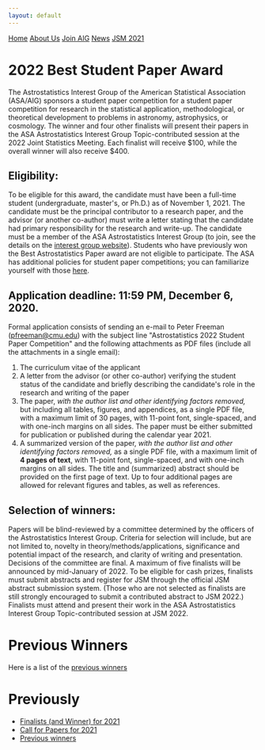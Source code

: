 ```yaml
---
layout: default
---
```


<a href="../index.html" class="btn">Home</a>
<a href="../about_us.html" class="btn">About Us</a>
<a href="../join.html" class="btn">Join AIG</a>
<a href="../news.html" class="btn">News</a>
<a href="../jsm2021/" class="btn">JSM 2021</a>

# 2022 Best Student Paper Award

The Astrostatistics Interest Group of the American Statistical Association (ASA/AIG) sponsors a student paper competition for a student paper competition for research in the statistical application, methodological, or theoretical development to problems in astronomy, astrophysics, or cosmology. The winner and four other finalists will present their papers in the ASA Astrostatistics Interest Group Topic-contributed session at the 2022 Joint Statistics Meeting. Each finalist will receive $100, while the overall winner will also receive $400.

## Eligibility:

To be eligible for this award, the candidate must have been a full-time student (undergraduate, master's, or Ph.D.) as of November 1, 2021. The candidate must be the principal contributor to a research paper, and the advisor (or another co-author) must write a letter stating that the candidate had primary responsibility for the research and write-up. The candidate must be a member of the ASA Astrostatistics Interest Group (to join, see the details on the [interest group website](../join.html)). Students who have previously won the Best Astrostatistics Paper award are not eligible to participate. The ASA has additional policies for student paper competitions; you can familiarize yourself with those [here](http://www.amstat.org/ASA/Your-Career/Student-Paper-Competitions.aspx).

## Application deadline: 11:59 PM, December 6, 2020.

Formal application consists of sending an e-mail to Peter Freeman (pfreeman@cmu.edu) with the subject line "Astrostatistics 2022 Student Paper Competition" and the following attachments as PDF files (include all the attachments in a single email):

1. The curriculum vitae of the applicant
2. A letter from the advisor (or other co-author) verifying the student status of the candidate and briefly describing the candidate's role in the research and writing of the paper
3. The paper, *with the author list and other identifying factors removed,* but including all tables, figures, and appendices, as a single PDF file, with a maximum limit of 30 pages, with 11-point font, single-spaced, and with one-inch margins on all sides. The paper must be either submitted for publication or published during the calendar year 2021.
4. A summarized version of the paper, *with the author list and other identifying factors removed,* as a single PDF file, with a maximum limit of **4 pages of text**, with 11-point font, single-spaced, and with one-inch margins on all sides. The title and (summarized) abstract should be provided on the first page of text. Up to four additional pages are allowed for relevant figures and tables, as well as references.

## Selection of winners:

Papers will be blind-reviewed by a committee determined by the officers of the Astrostatistics Interest Group. Criteria for selection will include, but are not limited to, novelty in theory/methods/applications, significance and potential impact of the research, and clarity of writing and presentation. Decisions of the committee are final. A maximum of five finalists will be announced by mid-January of 2022. To be eligible for cash prizes, finalists must submit abstracts and register for JSM through the official JSM abstract submission system. (Those who are not selected as finalists are still strongly encouraged to submit a contributed abstract to JSM 2022.) Finalists must attend and present their work in the ASA Astrostatistics Interest Group Topic-contributed session at JSM 2022.

# Previous Winners
Here is a list of the [previous winners](./winners.html)

# Previously

* [Finalists (and Winner) for 2021](./results_2021.html)
* [Call for Papers for 2021](./contest_2021.html)
* [Previous winners](./winners.html)
